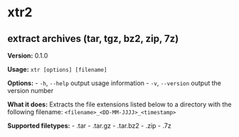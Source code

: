 xtr2
====

extract archives (tar, tgz, bz2, zip, 7z)
-----------------------------------------

   **Version:** 
       0.1.0

   **Usage:**
       `xtr [options] [filename]`

   **Options:**
       - `-h`, `--help`     output usage information
       - `-v`, `--version`  output the version number

   **What it does:**
       Extracts the file extensions listed below
       to a directory with the following filename:
       `<filename>_<DD-MM-JJJJ>_<timestamp>`

   **Supported filetypes:**
       - .tar
       - .tar.gz
       - .tar.bz2
       - .zip
       - .7z
